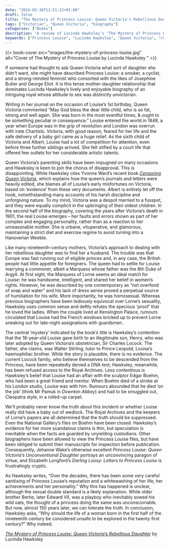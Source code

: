 ```yaml
---
date: "2014-03-16T11:51:22+01:00"
draft: false
title: "The Mystery of Princess Louise: Queen Victoria’s Rebellious Daughter by Lucinda Hawksley"
tags: ["Victorian", "Queen Victoria", "biography"]
categories: ["Books"]
description: "A review of Lucinda Hawksley's 'The Mystery of Princess Louise,' exploring Queen Victoria's rebellious daughter who smoked, cycled, and championed feminism. Discover the scandals surrounding her alleged illegitimate child and affair with sculptor Edgar Boehm."
keywords: ["Princess Louise", "Lucinda Hawksley", "Queen Victoria", "royal biography", "Victorian feminism", "Marquess of Lorne", "Edgar Boehm", "royal scandal", "illegitimate child", "royal archives"]
---
```


{{< book-cover src="images/the-mystery-of-princess-louise.jpg" alt="Cover of The Mystery of Princess Louise by Lucinda Hawksley " >}}

If someone had thought to ask Queen Victoria what sort of daughter she didn’t want, she might have described Princess Louise: a smoker, a cyclist, and a strong-minded feminist who consorted with the likes of Josephine Butler and George Eliot. It is this tense mother-daughter relationship that dominates Lucinda Hawksley’s lively and enjoyable biography of an intriguing royal whose attitude to sex was distinctly unvictorian.

Writing in her journal on the occasion of Louise’s 1st birthday, Queen Victoria commented “May God bless the dear little child, who is so fat, strong and well again. She was born in the most eventful times, & ought to be something peculiar in consequence.” Louise entered the world in 1848, a year when Europe was in the grip of revolution and London was overrun with irate Chartists. Victoria, with good reason, feared for her life and the safe delivery of a baby girl came as a huge relief. As the sixth child of Victoria and Albert, Louise had a lot of competition for attention, even before three further siblings arrived. She felt stifled by a court life that offered few outlets for her considerable artistic talents.

Queen Victoria’s parenting skills have been impugned on many occasions and Hawksley is keen to join the chorus of disapproval. This is disappointing. While Hawksley cites Yvonne Ward’s recent book [_Censoring Queen Victoria_](https://uk.bookshop.org/a/2760/9781780746548), which explains how the queen’s journals and letters were heavily edited, she blames all of Louise’s early misfortunes on Victoria, based on ‘evidence’ from these very documents. Albert is entirely let off the hook, notwithstanding many accounts of his harsh discipline and unforgiving nature. To my mind, Victoria was a despot married to a fusspot, and they were equally complicit in the upbringing of their oldest children. In the second half of the biography, covering the years after Victoria’s death in 1901, the real Louise emerges – her faults and errors shown as part of her complex and engaging personality, rather than as a reaction to her unreasonable mother. She is urbane, vituperative, and glamorous, maintaining a strict diet and exercise regime to avoid turning into a Hanoverian Weeble.

Like many nineteenth-century mothers, Victoria’s approach to dealing with her rebellious daughter was to find her a husband.  The trouble was that Europe was fast running out of eligible princes and, in any case, the British people had little appetite for foreigners. The queen had to settle for Louise marrying a commoner, albeit a Marquess whose father was the 8th Duke of Argyll. At first sight, the Marquess of Lorne seems an ideal match for Louise: he was handsome, intelligent, and shared her belief in women’s rights. However, he was described by one contemporary as “not overfond of soap and water” and his lack of dress sense proved a perpetual source of humiliation for his wife. More importantly, he was homosexual. Whereas previous biographers have been tediously equivocal over Lorne’s sexuality, Hawksley uses common sense and deftly refutes the specious ‘proof’ that he loved the ladies. When the couple lived at Kensington Palace, rumours circulated that Louise had the French windows bricked up to prevent Lorne sneaking out for late-night assignations with guardsmen.

The central ‘mystery’ indicated by the book’s title is Hawksley’s contention that the 18-year-old Louise gave birth to an illegitimate son, Henry, who was later adopted by Queen Victoria’s obstetrician, Sir Charles Locock. The father, she claims, was Walter Stirling, tutor to Prince Leopold, Louise’s haemophiliac brother. While the story is plausible, there is no evidence. The current Locock family, who believe themselves to be descended from the Princess, have been repeatedly denied a DNA test; Hawksley, meanwhile, has been refused access to the Royal Archives. Less contentious is Hawksley’s belief that Louise had an affair with the sculptor Edgar Boehm, who had been a great friend and mentor. When Boehm died of a stroke at his London studio, Louise was with him. Rumours abounded that he died ‘on the job’ (think Mr Pamuk in _Downton Abbey_) and had to be smuggled out, Cleopatra style, in a rolled-up carpet.

We’ll probably never know the truth about this incident or whether Louise really did have a baby out of wedlock. The Royal Archives and the keepers of Lorne’s papers are all determined that the truth should be suppressed. Even the National Gallery’s files on Boehm have been closed. Hawksley’s evidence for her more scandalous claims is thin, but speculation is inevitable when the facts are guarded by unyielding custodians. Other biographers have been allowed to view the Princess Louise files, but have been obliged to submit their manuscripts for inspection before publication. Consequently, Jehanne Wake’s otherwise excellent _Princess Louise: Queen Victoria’s Unconventional Daughter_ portrays an unconvincing paragon of virtue, and Elizabeth Longford’s _Darling Loosy: Letters to Princess Louise_ is frustratingly cryptic. 

As Hawksley writes, “Over the decades, there has been some very careful sanitising of Princess Louise’s reputation and a whitewashing of her life, her achievements and her personality.” Why this has happened is unclear, although the sexual double standard is a likely explanation. While older brother Bertie, later Edward VII, was a playboy who inevitably sowed his wild oats, the thought of a princess doing the same was unconscionable. But now, almost 150 years later, we can tolerate the truth. In conclusion, Hawksley asks, “Why should the life of a woman born in the first half of the nineteenth century be considered unsafe to be explored in the twenty first century?” Why indeed.

[_The Mystery of Princess Louise: Queen Victoria’s Rebellious Daughter_](https://uk.bookshop.org/a/2760/9781845951542) by Lucinda Hawksley